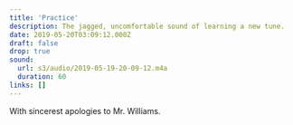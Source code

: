 ```yaml
---
title: 'Practice'
description: The jagged, uncomfortable sound of learning a new tune.
date: 2019-05-20T03:09:12.000Z
draft: false
drop: true
sound:
  url: s3/audio/2019-05-19-20-09-12.m4a
  duration: 60
links: []
---
```


With sincerest apologies to Mr. Williams.
